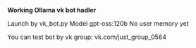 **Working Ollama vk bot hadler**

Launch by vk_bot.py
Model gpt-oss:120b
No user memory yet

You can test bot by vk group: vk.com/just_group_0564